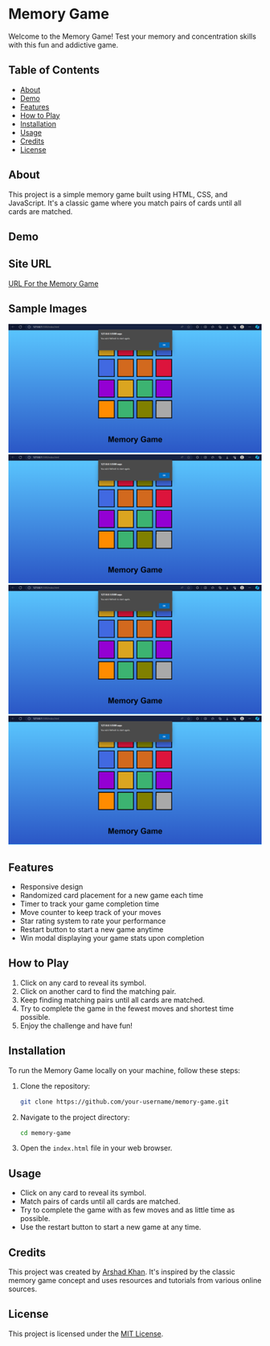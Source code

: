 # Memory Game

Welcome to the Memory Game! Test your memory and concentration skills with this fun and addictive game.

## Table of Contents

- [About](#about)
- [Demo](#demo)
- [Features](#features)
- [How to Play](#how-to-play)
- [Installation](#installation)
- [Usage](#usage)
- [Credits](#credits)
- [License](#license)

## About

This project is a simple memory game built using HTML, CSS, and JavaScript. It's a classic game where you match pairs of cards until all cards are matched.

## Demo

## Site URL

[URL For the Memory Game](https://arshad-khan-12.github.io/Memory-Game/)


## Sample Images

![Image 1](https://github.com/Arshad-Khan-12/Memory-Game/blob/main/Screenshots/1.png?raw=true)
![Image 2](https://github.com/Arshad-Khan-12/Memory-Game/blob/main/Screenshots/1.png?raw=true)
![Image 3](https://github.com/Arshad-Khan-12/Memory-Game/blob/main/Screenshots/1.png?raw=true)
![Image 4](https://github.com/Arshad-Khan-12/Memory-Game/blob/main/Screenshots/1.png?raw=true)

## Features

- Responsive design
- Randomized card placement for a new game each time
- Timer to track your game completion time
- Move counter to keep track of your moves
- Star rating system to rate your performance
- Restart button to start a new game anytime
- Win modal displaying your game stats upon completion

## How to Play

1. Click on any card to reveal its symbol.
2. Click on another card to find the matching pair.
3. Keep finding matching pairs until all cards are matched.
4. Try to complete the game in the fewest moves and shortest time possible.
5. Enjoy the challenge and have fun!

## Installation

To run the Memory Game locally on your machine, follow these steps:

1. Clone the repository:

   ```bash
   git clone https://github.com/your-username/memory-game.git
   ```

2. Navigate to the project directory:

   ```bash
   cd memory-game
   ```

3. Open the `index.html` file in your web browser.

## Usage

- Click on any card to reveal its symbol.
- Match pairs of cards until all cards are matched.
- Try to complete the game with as few moves and as little time as possible.
- Use the restart button to start a new game at any time.

## Credits

This project was created by [Arshad Khan](https://github.com/Arshad-Khan-12). It's inspired by the classic memory game concept and uses resources and tutorials from various online sources.

## License

This project is licensed under the [MIT License](LICENSE).

